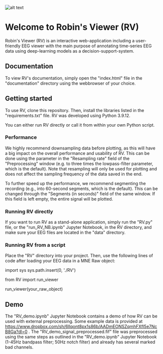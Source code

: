 ![alt text](https://github.com/RobinWeiler/RV/blob/55ca35355978ad2bdbc9223a43fd470ecfc05ba2/assets/RV_logo.png)

# Welcome to Robin's Viewer (RV)

Robin's Viewer (RV) is an interactive web-application including a user-friendly EEG viewer with the main purpose of annotating time-series EEG data using deep-learning models as a decision-support-system.

## Documentation

To view RV's documentation, simply open the "index.html" file in the "documentation" directory using the webbrowser of your choice.

## Getting started

To use RV, clone this repository. Then, install the libraries listed in the "requirements.txt" file. RV was developed using Python 3.9.12.

You can either run RV directly or call it from within your own Python script.

### Performance

We highly recommend downsampling data before plotting, as this will have a big impact on the overall performance and usability of RV. This can be done using the parameter in the "Resampling rate" field of the "Preprocessing" window (e.g. to three times the lowpass-filter parameter, which is the default). Note that resampling will only be used for plotting and does not affect the sampling frequency of the data saved in the end. 

To further speed up the performance, we recommend segmenting the recording (e.g., into 60-second segments, which is the default). This can be changed through the "Segments (in seconds)" field of the same window. If this field is left empty, the entire signal will be plotted.

### Running RV directly

If you want to run RV as a stand-alone application, simply run the "RV.py" file, or the "run_RV_NB.ipynb" Jupyter Notebook, in the RV directory, and make sure your EEG files are located in the "data" directory.

### Running RV from a script

Place the "RV" directory into your project. Then, use the following lines of code after loading your EEG data in a MNE Raw object:

import sys
sys.path.insert(0, './RV')

from RV import run_viewer

run_viewer(your_raw_object)

## Demo

The "RV_demo.ipynb" Jupyter Notebook contains a demo of how RV can be used with external preprocessing. Some example data is provided at https://www.dropbox.com/sh/6llqont8px1s86b/AADmEONSZqmhFXfl5e7NcB8Ga?dl=0 . The "RV_demo_signal_preprocessed.fif" file was preprocessed using the same steps as outlined in the "RV_demo.ipynb" Jupyter Notebook (1-45Hz bandpass filter; 50Hz notch filter) and already has several marked bad channels.
